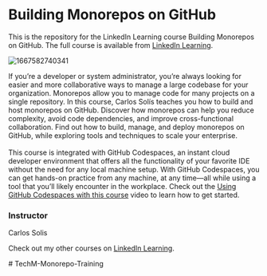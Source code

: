 # Building Monorepos on GitHub 
This is the repository for the LinkedIn Learning course Building Monorepos on GitHub. The full course is available from [LinkedIn Learning][lil-course-url].

![1667582740341](https://user-images.githubusercontent.com/28540243/200745677-590c99d3-98ad-41d5-b3ca-356cf5fb0953.jpeg)

If you’re a developer or system administrator, you’re always looking for easier and more collaborative ways to manage a large codebase for your organization. Monorepos allow you to manage code for many projects on a single repository. In this course, Carlos Solís teaches you how to build and host monorepos on GitHub. Discover how monorepos can help you reduce complexity, avoid code dependencies, and improve cross-functional collaboration. Find out how to build, manage, and deploy monorepos on GitHub, while exploring tools and techniques to scale your enterprise.<br><br>This course is integrated with GitHub Codespaces, an instant cloud developer environment that offers all the functionality of your favorite IDE without the need for any local machine setup. With GitHub Codespaces, you can get hands-on practice from any machine, at any time—all while using a tool that you’ll likely encounter in the workplace. Check out the [Using GitHub Codespaces with this course][gcs-video-url] video to learn how to get started.

### Instructor

Carlos Solis

Check out my other courses on [LinkedIn Learning](https://www.linkedin.com/learning/instructors/carlos-solis?u=104).

[lil-course-url]: https://www.linkedin.com/learning/building-monorepos-on-github-17060348
[lil-thumbnail-url]: https://media.licdn.com/dms/image/D560DAQFhDmiByitrFw/learning-public-crop_675_1200/0/1667582740341?e=1668438000&v=beta&t=Mbmz2SrR_U_gizXahb9kxKcs5eV84DeJLfVhxogjYVY
[gcs-video-url]: https://www.linkedin.com/learning/building-monorepos-on-github-17060348/using-github-codespaces-with-this-course
#   T e c h M - M o n o r e p o - T r a i n i n g  
 